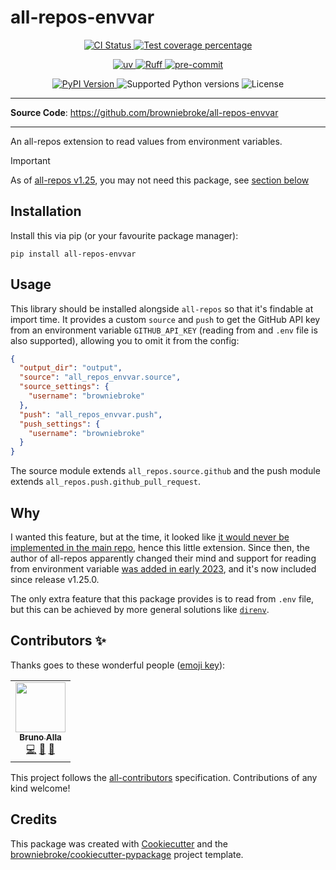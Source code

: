 # all-repos-envvar

<p align="center">
  <a href="https://github.com/browniebroke/all-repos-envvar/actions/workflows/ci.yml?query=branch%3Amain">
    <img src="https://img.shields.io/github/actions/workflow/status/browniebroke/all-repos-envvar/ci.yml?branch=main&label=CI&logo=github&style=flat-square" alt="CI Status" >
  </a>
  <a href="https://codecov.io/gh/browniebroke/all-repos-envvar">
    <img src="https://img.shields.io/codecov/c/github/browniebroke/all-repos-envvar.svg?logo=codecov&logoColor=fff&style=flat-square" alt="Test coverage percentage">
  </a>
</p>
<p align="center">
  <a href="https://github.com/astral-sh/uv">
    <img src="https://img.shields.io/endpoint?url=https://raw.githubusercontent.com/astral-sh/uv/main/assets/badge/v0.json" alt="uv">
  </a>
  <a href="https://github.com/astral-sh/ruff">
    <img src="https://img.shields.io/endpoint?url=https://raw.githubusercontent.com/astral-sh/ruff/main/assets/badge/v2.json" alt="Ruff">
  </a>
  <a href="https://github.com/pre-commit/pre-commit">
    <img src="https://img.shields.io/badge/pre--commit-enabled-brightgreen?logo=pre-commit&logoColor=white&style=flat-square" alt="pre-commit">
  </a>
</p>
<p align="center">
  <a href="https://pypi.org/project/all-repos-envvar/">
    <img src="https://img.shields.io/pypi/v/all-repos-envvar.svg?logo=python&logoColor=fff&style=flat-square" alt="PyPI Version">
  </a>
  <img src="https://img.shields.io/pypi/pyversions/all-repos-envvar.svg?style=flat-square&logo=python&amp;logoColor=fff" alt="Supported Python versions">
  <img src="https://img.shields.io/pypi/l/all-repos-envvar.svg?style=flat-square" alt="License">
</p>

---

**Source Code**: <a href="https://github.com/browniebroke/all-repos-envvar" target="_blank">https://github.com/browniebroke/all-repos-envvar</a>

---

An all-repos extension to read values from environment variables.

> [!IMPORTANT]
> As of [all-repos v1.25](https://github.com/asottile/all-repos/releases/tag/v1.25.0), you may not need this package, see [section below](#why)

## Installation

Install this via pip (or your favourite package manager):

`pip install all-repos-envvar`

## Usage

This library should be installed alongside `all-repos` so that it's findable at import time. It provides a custom `source` and `push` to get the GitHub API key from an environment variable `GITHUB_API_KEY` (reading from and `.env` file is also supported), allowing you to omit it from the config:

```json
{
  "output_dir": "output",
  "source": "all_repos_envvar.source",
  "source_settings": {
    "username": "browniebroke"
  },
  "push": "all_repos_envvar.push",
  "push_settings": {
    "username": "browniebroke"
  }
}
```

The source module extends `all_repos.source.github` and the push module extends `all_repos.push.github_pull_request`.

## Why

I wanted this feature, but at the time, it looked like [it would never be implemented in the main repo](https://github.com/asottile/all-repos/issues/79), hence this little extension. Since then, the author of all-repos apparently changed their mind and support for reading from environment variable [was added in early 2023](https://github.com/asottile/all-repos/pull/275), and it's now included since release v1.25.0.

The only extra feature that this package provides is to read from `.env` file, but this can be achieved by more general solutions like [`direnv`](https://direnv.net).

## Contributors ✨

Thanks goes to these wonderful people ([emoji key](https://allcontributors.org/docs/en/emoji-key)):

<!-- prettier-ignore-start -->
<!-- ALL-CONTRIBUTORS-LIST:START - Do not remove or modify this section -->
<!-- prettier-ignore-start -->
<!-- markdownlint-disable -->
<table>
  <tr>
    <td align="center"><a href="https://browniebroke.com/"><img src="https://avatars.githubusercontent.com/u/861044?v=4?s=80" width="80px;" alt=""/><br /><sub><b>Bruno Alla</b></sub></a><br /><a href="https://github.com/browniebroke/all-repos-envvar/commits?author=browniebroke" title="Code">💻</a> <a href="#ideas-browniebroke" title="Ideas, Planning, & Feedback">🤔</a> <a href="https://github.com/browniebroke/all-repos-envvar/commits?author=browniebroke" title="Documentation">📖</a></td>
  </tr>
</table>

<!-- markdownlint-restore -->
<!-- prettier-ignore-end -->

<!-- ALL-CONTRIBUTORS-LIST:END -->
<!-- prettier-ignore-end -->

This project follows the [all-contributors](https://github.com/all-contributors/all-contributors) specification. Contributions of any kind welcome!

## Credits

This package was created with
[Cookiecutter](https://github.com/audreyr/cookiecutter) and the
[browniebroke/cookiecutter-pypackage](https://github.com/browniebroke/cookiecutter-pypackage)
project template.
